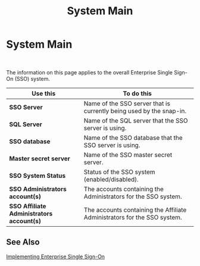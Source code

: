 ﻿---
title: System Main
TOCTitle: System Main
ms:assetid: 167c180a-a436-465e-b12d-081aac78d90d
ms:mtpsurl: https://msdn.microsoft.com/en-us/library/Aa558759(v=BTS.80)
ms:contentKeyID: 51526423
ms.date: 08/30/2017
mtps_version: v=BTS.80
f1_keywords:
- bts10.esso.system.main
---

# System Main

 

The information on this page applies to the overall Enterprise Single Sign-On (SSO) system.

<table>
<thead>
<tr class="header">
<th>Use this</th>
<th>To do this</th>
</tr>
</thead>
<tbody>
<tr class="odd">
<td><strong>SSO Server</strong></td>
<td>Name of the SSO server that is currently being used by the snap-in.</td>
</tr>
<tr class="even">
<td><strong>SQL Server</strong></td>
<td>Name of the SQL server that the SSO server is using.</td>
</tr>
<tr class="odd">
<td><strong>SSO database</strong></td>
<td>Name of the SSO database that the SSO server is using.</td>
</tr>
<tr class="even">
<td><strong>Master secret server</strong></td>
<td>Name of the SSO master secret server.</td>
</tr>
<tr class="odd">
<td><strong>SSO System Status</strong></td>
<td>Status of the SSO system (enabled/disabled).</td>
</tr>
<tr class="even">
<td><strong>SSO Administrators account(s)</strong></td>
<td>The accounts containing the Administrators for the SSO system.</td>
</tr>
<tr class="odd">
<td><strong>SSO Affiliate Administrators account(s)</strong></td>
<td>The accounts containing the Affiliate Administrators for the SSO system.</td>
</tr>
</tbody>
</table>


## See Also

[Implementing Enterprise Single Sign-On](https://msdn.microsoft.com/en-us/library/aa558712\(v=bts.80\))

